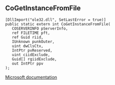 ## CoGetInstanceFromFile

```
[DllImport("ole32.dll", SetLastError = true)]
public static extern int CoGetInstanceFromFile(
   COSERVERINFO pServerInfo,
   ref FILETIME pft,
   ref Guid riid,
   IUnknown punkOuter,
   uint dwClsCtx,
   IntPtr pvReserved,
   uint ciidExclude,
   Guid[] rgiidExclude,
   out IntPtr ppv
);
```

[Microsoft documentation](TODO)
